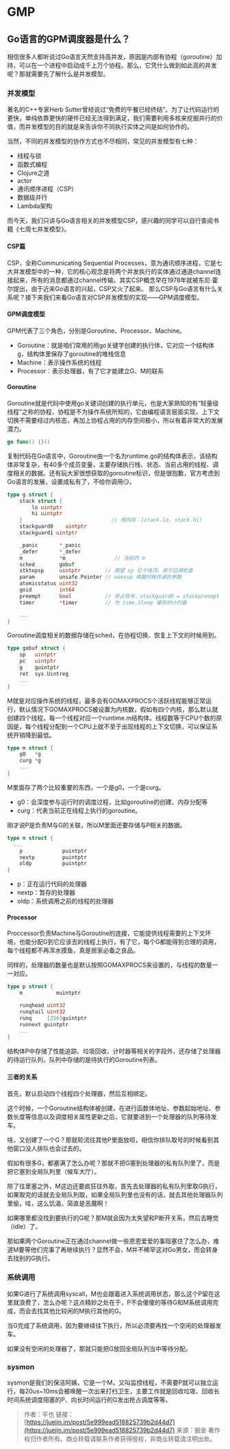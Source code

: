 # GMP

## Go语言的GPM调度器是什么？

相信很多人都听说过Go语言天然支持高并发，原因是内部有协程（goroutine）加持，可以在一个进程中启动成千上万个协程。那么，它凭什么做到如此高的并发呢？那就需要先了解什么是并发模型。

### 并发模型

著名的C++专家Herb Sutter曾经说过“免费的午餐已经终结”。为了让代码运行的更快，单纯依靠更快的硬件已经无法得到满足，我们需要利用多核来挖掘并行的价值，而并发模型的目的就是来告诉你不同执行实体之间是如何协作的。

当然，不同的并发模型的协作方式也不尽相同，常见的并发模型有七种：

* 线程与锁
* 函数式编程
* Clojure之道
* actor
* 通讯顺序进程（CSP）
* 数据级并行
* Lambda架构

而今天，我们只讲与Go语言相关的并发模型CSP，感兴趣的同学可以自行查阅书籍《七周七并发模型》。

#### CSP篇

CSP，全称Communicating Sequential Processes，意为通讯顺序进程，它是七大并发模型中的一种，它的核心观念是将两个并发执行的实体通过通道channel连接起来，所有的消息都通过channel传输。其实CSP概念早在1978年就被东尼·霍尔提出，由于近来Go语言的兴起，CSP又火了起来。 那么CSP与Go语言有什么关系呢？接下来我们来看Go语言对CSP并发模型的实现——GPM调度模型。

#### GPM调度模型

GPM代表了三个角色，分别是Goroutine、Processor、Machine。



* Goroutine：就是咱们常用的用go关键字创建的执行体，它对应一个结构体g，结构体里保存了goroutine的堆栈信息
* Machine：表示操作系统的线程
* Processor：表示处理器，有了它才能建立G、M的联系

#### Goroutine

Goroutine就是代码中使用go关键词创建的执行单元，也是大家熟知的有“轻量级线程”之称的协程，协程是不为操作系统所知的，它由编程语言层面实现，上下文切换不需要经过内核态，再加上协程占用的内存空间极小，所以有着非常大的发展潜力。

```go
go func() {}()
```

复制代码在Go语言中，Goroutine由一个名为runtime.go的结构体表示，该结构体非常复杂，有40多个成员变量，主要存储执行栈、状态、当前占用的线程、调度相关的数据。还有玩大家很想获取的goroutine标识，但是很抱歉，官方考虑到Go语言的发展，设置成私有了，不给你调用😏。

```go
type g struct {
    stack struct {
        lo uintptr
        hi uintptr
    }                             // 栈内存：[stack.lo, stack.hi)
    stackguard0    uintptr
    stackguard1 uintptr

    _panic       *_panic
    _defer       *_defer
    m            *m                // 当前的 m
    sched        gobuf
    stktopsp     uintptr        // 期望 sp 位于栈顶，用于回溯检查
    param        unsafe.Pointer // wakeup 唤醒时候传递的参数
    atomicstatus uint32
    goid         int64
    preempt      bool           // 抢占信号，stackguard0 = stackpreempt 的副本
    timer        *timer         // 为 time.Sleep 缓存的计时器

    ...
}
```

Goroutine调度相关的数据存储在sched，在协程切换、恢复上下文的时候用到。

```go
type gobuf struct {
    sp   uintptr
    pc   uintptr
    g    guintptr
    ret  sys.Uintreg
    ...
}
```

M就是对应操作系统的线程，最多会有GOMAXPROCS个活跃线程能够正常运行，默认情况下GOMAXPROCS被设置为内核数，假如有四个内核，那么默认就创建四个线程，每一个线程对应一个runtime.m结构体。线程数等于CPU个数的原因是，每个线程分配到一个CPU上就不至于出现线程的上下文切换，可以保证系统开销降到最低。

```go
type m struct {
    g0   *g 
    curg *g
    ...
}
```

M里面存了两个比较重要的东西，一个是g0，一个是curg。

* g0：会深度参与运行时的调度过程，比如goroutine的创建、内存分配等
* curg：代表当前正在线程上执行的goroutine。

刚才说P是负责M与G的关联，所以M里面还要存储与P相关的数据。

```go
type m struct {
  ...
    p             puintptr
    nextp         puintptr
    oldp          puintptr
}
```

* p：正在运行代码的处理器
* nextp：暂存的处理器
* oldp：系统调用之前的线程的处理器

#### Processor

Proccessor负责Machine与Goroutine的连接，它能提供线程需要的上下文环境，也能分配G到它应该去的线程上执行，有了它，每个G都能得到合理的调用，每个线程都不再浑水摸鱼，真是居家必备之良品。

同样的，处理器的数量也是默认按照GOMAXPROCS来设置的，与线程的数量一一对应。

```go
type p struct {
    m           muintptr

    runqhead uint32
    runqtail uint32
    runq     [256]guintptr
    runnext guintptr
    ...
}
```

结构体P中存储了性能追踪、垃圾回收、计时器等相关的字段外，还存储了处理器的待运行队列，队列中存储的是待执行的Goroutine列表。

#### 三者的关系

首先，默认启动四个线程四个处理器，然后互相绑定。

这个时候，一个Goroutine结构体被创建，在进行函数体地址、参数起始地址、参数长度等信息以及调度相关属性更新之后，它就要进到一个处理器的队列等待发车。

啥，又创建了一个G？那就轮流往其他P里面放呗，相信你排队取号的时候看到其他窗口没人排队也会过去的。

假如有很多G，都塞满了怎么办呢？那就不把G塞到处理器的私有队列里了，而是把它塞到全局队列里（候车大厅）。

除了往里塞之外，M这边还要疯狂往外取，首先去处理器的私有队列里取G执行，如果取完的话就去全局队列取，如果全局队列里也没有的话，就去其他处理器队列里偷，哇，这么饥渴，简直是恶魔啊！

如果哪里都没找到要执行的G呢？那M就会因为太失望和P断开关系，然后去睡觉（idle）了。

那如果两个Goroutine正在通过channel做一些恩恩爱爱的事阻塞住了怎么办，难道M要等他们完事了再继续执行？显然不会，M并不稀罕这对Go男女，而会转身去找别的G执行。

### 系统调用

如果G进行了系统调用syscall，M也会跟着进入系统调用状态，那么这个P留在这里就浪费了，怎么办呢？这点精妙之处在于，P不会傻傻的等待G和M系统调用完成，而会去找其他比较闲的M执行其他的G。

当G完成了系统调用，因为要继续往下执行，所以必须要再找一个空闲的处理器发车。

如果没有空闲的处理器了，那就只能把G放回全局队列当中等待分配。

### sysmon

sysmon是我们的保洁阿姨，它是一个M，又叫监控线程，不需要P就可以独立运行，每20us\~10ms会被唤醒一次出来打扫卫生，主要工作就是回收垃圾、回收长时间系统调度阻塞的P、向长时间运行的G发出抢占调度等等。

> 作者：平也 链接：[https://juejin.im/post/5e999ead518825739b2d44d7](https://juejin.im/post/5e999ead518825739b2d44d7) 来源：掘金 著作权归作者所有。商业转载请联系作者获得授权，非商业转载请注明出处。
